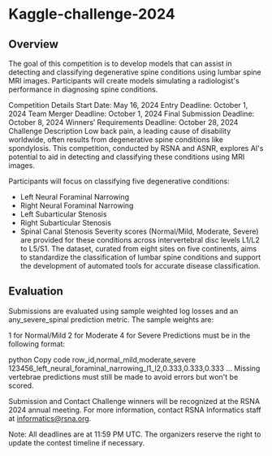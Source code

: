 # Kaggle-challenge-2024
## Overview

The goal of this competition is to develop models that can assist in detecting and classifying degenerative spine conditions using lumbar spine MRI images. Participants will create models simulating a radiologist's performance in diagnosing spine conditions.

Competition Details
Start Date: May 16, 2024
Entry Deadline: October 1, 2024
Team Merger Deadline: October 1, 2024
Final Submission Deadline: October 8, 2024
Winners’ Requirements Deadline: October 28, 2024
Challenge Description
Low back pain, a leading cause of disability worldwide, often results from degenerative spine conditions like spondylosis. This competition, conducted by RSNA and ASNR, explores AI's potential to aid in detecting and classifying these conditions using MRI images.

Participants will focus on classifying five degenerative conditions:

* Left Neural Foraminal Narrowing
* Right Neural Foraminal Narrowing
* Left Subarticular Stenosis
* Right Subarticular Stenosis
* Spinal Canal Stenosis
Severity scores (Normal/Mild, Moderate, Severe) are provided for these conditions across intervertebral disc levels L1/L2 to L5/S1. The dataset, curated from eight sites on five continents, aims to standardize the classification of lumbar spine conditions and support the development of automated tools for accurate disease classification.

## Evaluation
Submissions are evaluated using sample weighted log losses and an any_severe_spinal prediction metric. The sample weights are:

1 for Normal/Mild
2 for Moderate
4 for Severe
Predictions must be in the following format:

python
Copy code
row_id,normal_mild,moderate,severe
123456_left_neural_foraminal_narrowing_l1_l2,0.333,0.333,0.333
...
Missing vertebrae predictions must still be made to avoid errors but won't be scored.

Submission and Contact
Challenge winners will be recognized at the RSNA 2024 annual meeting. For more information, contact RSNA Informatics staff at informatics@rsna.org.

Note: All deadlines are at 11:59 PM UTC. The organizers reserve the right to update the contest timeline if necessary.
